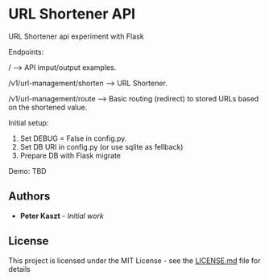 # URL Shortener API

URL Shortener api experiment with Flask


Endpoints:

/ --> API imput/output examples.

/v1/url-management/shorten --> URL Shortener.

/v1/url-management/route --> Basic routing (redirect) to stored URLs based on the shortened value.


Initial setup:
1. Set DEBUG = False in config.py.
2. Set DB URI in config.py (or use sqlite as fellback)
3. Prepare DB with Flask migrate


Demo: TBD


## Authors

* **Peter Kaszt** - *Initial work*

## License

This project is licensed under the MIT License - see the [LICENSE.md](LICENSE.md) file for details

